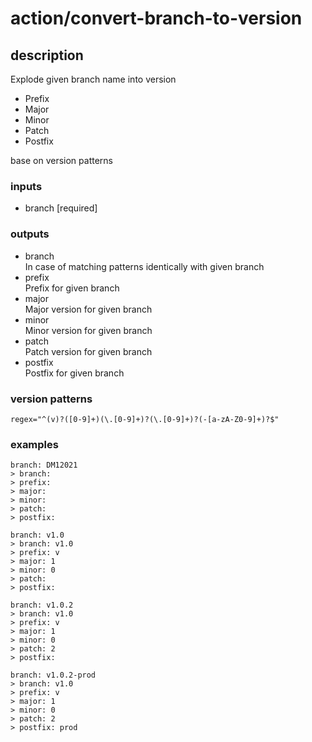# action/convert-branch-to-version

## description
Explode given branch name into version

- Prefix
- Major
- Minor
- Patch
- Postfix

base on version patterns

### inputs
- branch [required]

### outputs
- branch<br>
In case of matching patterns identically with given branch
- prefix<br>
Prefix for given branch 
- major<br>
Major version for given branch 
- minor<br>
Minor version for given branch 
- patch<br>
Patch version for given branch
- postfix<br>
Postfix for given branch

### version patterns
```
regex="^(v)?([0-9]+)(\.[0-9]+)?(\.[0-9]+)?(-[a-zA-Z0-9]+)?$"
```

### examples
```
branch: DM12021
> branch:
> prefix:
> major:
> minor:
> patch:
> postfix:
```

```
branch: v1.0
> branch: v1.0
> prefix: v
> major: 1
> minor: 0
> patch:
> postfix:
```

```
branch: v1.0.2
> branch: v1.0
> prefix: v
> major: 1
> minor: 0
> patch: 2
> postfix:
```

```
branch: v1.0.2-prod
> branch: v1.0
> prefix: v
> major: 1
> minor: 0
> patch: 2
> postfix: prod
```